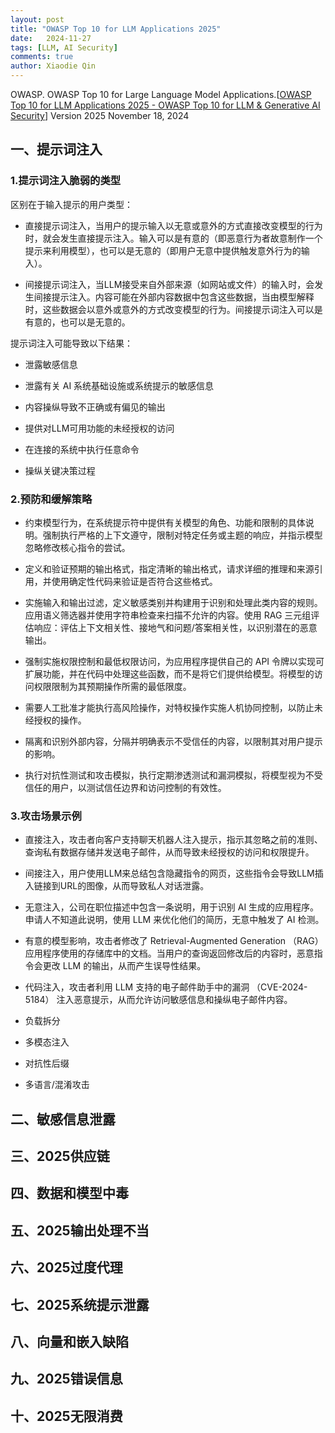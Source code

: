 ```yaml
---
layout: post
title: "OWASP Top 10 for LLM Applications 2025"
date:   2024-11-27
tags: [LLM, AI Security]
comments: true
author: Xiaodie Qin
---
```

OWASP. OWASP Top 10 for Large Language Model Applications.[[OWASP Top 10 for LLM Applications 2025 - OWASP Top 10 for LLM & Generative AI Security](https://genai.owasp.org/resource/owasp-top-10-for-llm-applications-2025/)]
Version 2025
November 18, 2024

## 一、提示词注入

### 1.提示词注入脆弱的类型

区别在于输入提示的用户类型：

- 直接提示词注入，当用户的提示输入以无意或意外的方式直接改变模型的行为时，就会发生直接提示注入。输入可以是有意的（即恶意行为者故意制作一个提示来利用模型），也可以是无意的（即用户无意中提供触发意外行为的输入）。
    
- 间接提示词注入，当LLM接受来自外部来源（如网站或文件）的输入时，会发生间接提示注入。内容可能在外部内容数据中包含这些数据，当由模型解释时，这些数据会以意外或意外的方式改变模型的行为。间接提示词注入可以是有意的，也可以是无意的。                    
    

提示词注入可能导致以下结果：

- 泄露敏感信息
    
- 泄露有关 AI 系统基础设施或系统提示的敏感信息
    
- 内容操纵导致不正确或有偏见的输出
    
- 提供对LLM可用功能的未经授权的访问
    
- 在连接的系统中执行任意命令
    
- 操纵关键决策过程
    

### 2.预防和缓解策略

- 约束模型行为，在系统提示符中提供有关模型的角色、功能和限制的具体说明。强制执行严格的上下文遵守，限制对特定任务或主题的响应，并指示模型忽略修改核心指令的尝试。
    
- 定义和验证预期的输出格式，指定清晰的输出格式，请求详细的推理和来源引用，并使用确定性代码来验证是否符合这些格式。
    
- 实施输入和输出过滤，定义敏感类别并构建用于识别和处理此类内容的规则。 应用语义筛选器并使用字符串检查来扫描不允许的内容。使用 RAG 三元组评估响应：评估上下文相关性、接地气和问题/答案相关性，以识别潜在的恶意输出。
    
- 强制实施权限控制和最低权限访问，为应用程序提供自己的 API 令牌以实现可扩展功能，并在代码中处理这些函数，而不是将它们提供给模型。将模型的访问权限限制为其预期操作所需的最低限度。
    
- 需要人工批准才能执行高风险操作，对特权操作实施人机协同控制，以防止未经授权的操作。
    
- 隔离和识别外部内容，分隔并明确表示不受信任的内容，以限制其对用户提示的影响。
    
- 执行对抗性测试和攻击模拟，执行定期渗透测试和漏洞模拟，将模型视为不受信任的用户，以测试信任边界和访问控制的有效性。
    

### 3.攻击场景示例

- 直接注入，攻击者向客户支持聊天机器人注入提示，指示其忽略之前的准则、查询私有数据存储并发送电子邮件，从而导致未经授权的访问和权限提升。
    
- 间接注入，用户使用LLM来总结包含隐藏指令的网页，这些指令会导致LLM插入链接到URL的图像，从而导致私人对话泄露。
    
- 无意注入，公司在职位描述中包含一条说明，用于识别 AI 生成的应用程序。 申请人不知道此说明，使用 LLM 来优化他们的简历，无意中触发了 AI 检测。
    
- 有意的模型影响，攻击者修改了 Retrieval-Augmented Generation （RAG） 应用程序使用的存储库中的文档。当用户的查询返回修改后的内容时，恶意指令会更改 LLM 的输出，从而产生误导性结果。
    
- 代码注入，攻击者利用 LLM 支持的电子邮件助手中的漏洞 （CVE-2024-5184） 注入恶意提示，从而允许访问敏感信息和操纵电子邮件内容。
    
- 负载拆分
    
- 多模态注入
    
- 对抗性后缀
    
- 多语言/混淆攻击
    

## 二、敏感信息泄露

## 三、2025供应链

## 四、数据和模型中毒

## 五、2025输出处理不当

## 六、2025过度代理

## 七、2025系统提示泄露

## 八、向量和嵌入缺陷

## 九、2025错误信息

## 十、2025无限消费
